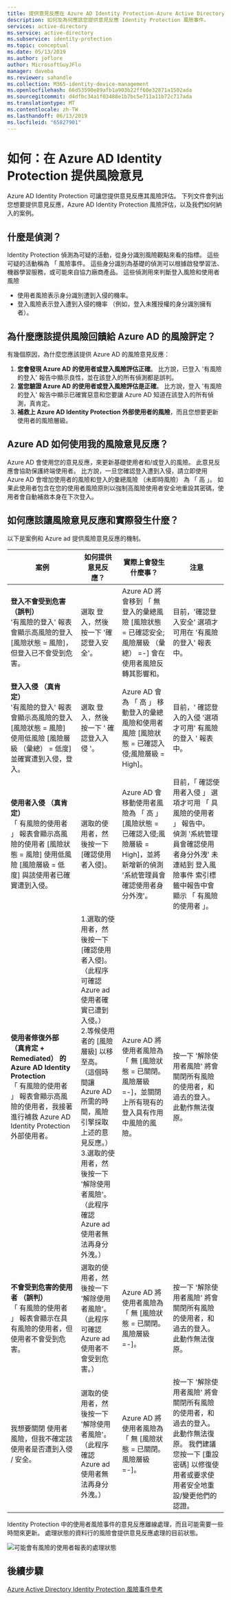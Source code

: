 ```yaml
---
title: 提供意見反應在 Azure AD Identity Protection-Azure Active Directory 風險事件
description: 如何及為何應該您提供意見反應 Identity Protection 風險事件。
services: active-directory
ms.service: active-directory
ms.subservice: identity-protection
ms.topic: conceptual
ms.date: 05/13/2019
ms.author: joflore
author: MicrosoftGuyJFlo
manager: daveba
ms.reviewer: sahandle
ms.collection: M365-identity-device-management
ms.openlocfilehash: 66d53590e89afb1a903b22ff60e32871a1502ada
ms.sourcegitcommit: d4dfbc34a1f03488e1b7bc5e711a11b72c717ada
ms.translationtype: MT
ms.contentlocale: zh-TW
ms.lasthandoff: 06/13/2019
ms.locfileid: "65827901"
---
```

# <a name="how-to-give-risk-feedback-in-azure-ad-identity-protection"></a>如何：在 Azure AD Identity Protection 提供風險意見

Azure AD Identity Protection 可讓您提供意見反應其風險評估。 下列文件會列出您想要提供意見反應，Azure AD Identity Protection 風險評估，以及我們如何納入的案例。

## <a name="what-is-a-detection"></a>什麼是偵測？

Identity Protection 偵測為可疑的活動，從身分識別風險觀點來看的指標。 這些可疑的活動稱為 「 風險事件。 這些身分識別為基礎的偵測可以根據啟發學習法、 機器學習服務，或可能來自協力廠商產品。 這些偵測用來判斷登入風險和使用者風險

* 使用者風險表示身分識別遭到入侵的機率。
* 登入風險表示登入遭到入侵的機率 （例如，登入未獲授權的身分識別擁有者）。

## <a name="why-should-i-give-risk-feedback-to-azure-ads-risk-assessments"></a>為什麼應該提供風險回饋給 Azure AD 的風險評定？ 

有幾個原因，為什麼您應該提供 Azure AD 的風險意見反應：

1. **您會發現 Azure AD 的使用者或登入風險評估正確**。 比方說，已登入 '有風險的登入' 報告中顯示良性，並在該登入的所有偵測都是誤判。
1. **當您驗證 Azure AD 的使用者或登入風險評估是正確**。 比方說，登入 '有風險的登入' 報告中顯示已確實惡意和您要讓 Azure AD 知道在該登入的所有偵測，真肯定。
1. **補救上 Azure AD Identity Protection 外部使用者的風險**，而且您想要更新使用者的風險層級。

## <a name="how-does-azure-ad-use-my-risk-feedback"></a>Azure AD 如何使用我的風險意見反應？

Azure AD 會使用您的意見反應，來更新基礎使用者和/或登入的風險。 此意見反應會協助保護終端使用者。 比方說，一旦您確認登入遭到入侵，請立即使用 Azure AD 會增加使用者的風險和登入的彙總風險 （未即時風險） 為 「 高 」。 如果此使用者包含在您的使用者風險原則以強制高風險使用者安全地重設其密碼，使用者會自動補救本身在下次登入。

## <a name="how-should-i-give-risk-feedback-and-what-happens-under-the-hood"></a>如何應該讓風險意見反應和實際發生什麼？

以下是案例和 Azure ad 提供風險意見反應的機制。

| 案例 | 如何提供意見反應？ | 實際上會發生什麼事？ | 注意 |
| --- | --- | --- | --- |
| **登入不會受到危害 （誤判）** <br> '有風險的登入' 報表會顯示高風險的登入 [風險狀態 = 風險]，但登入已不會受到危害。 | 選取 登入，然後按一下 '確認登入安全'。 | Azure AD 將會移到 「 無登入的彙總風險 [風險狀態 = 已確認安全;風險層級 （彙總） =-] 會在使用者風險反轉其影響和。 | 目前，'確認登入安全' 選項才可用在 '有風險的登入' 報表中。 |
| **登入入侵 （真肯定）** <br> '有風險的登入' 報表會顯示高風險的登入 [風險狀態 = 風險] 使用低風險 [風險層級 （彙總） = 低度] 並確實遭到入侵，登入。 | 選取 登入，然後按一下 ' 確認登入入侵 '。 | Azure AD 會為 「 高 」 移動登入的彙總風險和使用者風險 [風險狀態 = 已確認入侵;風險層級 = High]。 | 目前，' 確認登入的入侵 '選項才可用' 有風險的登入 ' 報表中。 |
| **使用者入侵 （真肯定）** <br> 「 有風險的使用者 」 報表會顯示高風險的使用者 [風險狀態 = 風險] 使用低風險 [風險層級 = 低度] 與該使用者已確實遭到入侵。 | 選取的使用者，然後按一下 [確認使用者入侵]。 | Azure AD 會移動使用者風險為 「 高 」 [風險狀態 = 已確認入侵;風險層級 = High]，並將新增新的偵測 '系統管理員會確認使用者身分外洩'。 | 目前，「 確認使用者入侵 」 選項才可用 「 具風險的使用者 」 報告中。 <br> 偵測 '系統管理員會確認使用者身分外洩' 未連結到 登入風險事件 索引標籤中報告中會顯示 「 有風險的使用者 」。 |
| **使用者修復外部 （真肯定 + Remediated） 的 Azure AD Identity Protection** <br> 「 有風險的使用者 」 報表會顯示高風險的使用者，我接著進行補救 Azure AD Identity Protection 外部使用者。 | 1.選取的使用者，然後按一下 [確認使用者入侵]。 （此程序可確認 Azure ad 使用者確實已遭到入侵。） <br> 2.等候使用者的 [風險層級] 以移至高。 （這個時間讓 Azure AD 所需的時間，風險引擎採取上述的意見反應。） <br> 3.選取的使用者，然後按一下 '解除使用者風險'。 （此程序確認 Azure ad 使用者無法再身分外洩。） |  Azure AD 將使用者風險為 「 無 [風險狀態 = 已關閉。風險層級 =-]，並關閉上所有現有的登入具有作用中風險的風險。 | 按一下 '解除使用者風險' 將會關閉所有風險的使用者，和過去的登入。此動作無法復原。 |
| **不會受到危害的使用者 （誤判）** <br> 「 有風險的使用者 」 報表會顯示在具有風險的使用者，但使用者不會受到危害。 | 選取的使用者，然後按一下 '解除使用者風險'。 （此程序可確認 Azure ad 使用者不會受到危害。） | Azure AD 將使用者風險為 「 無 [風險狀態 = 已關閉。風險層級 =-]。 | 按一下 '解除使用者風險' 將會關閉所有風險的使用者，和過去的登入。此動作無法復原。 |
| 我想要關閉 使用者風險，但我不確定該使用者是否遭到入侵 / 安全。 | 選取的使用者，然後按一下 '解除使用者風險'。 （此程序確認 Azure ad 使用者無法再身分外洩。） | Azure AD 將使用者風險為 「 無 [風險狀態 = 已關閉。風險層級 =-]。 | 按一下 '解除使用者風險' 將會關閉所有風險的使用者，和過去的登入。此動作無法復原。 我們建議您按一下 [重設密碼] 以修復使用者或要求使用者安全地重設/變更他們的認證。 |

Identity Protection 中的使用者風險事件的意見反應離線處理，而且可能需要一些時間來更新。 處理狀態的資料行的風險會提供意見反應處理的目前狀態。

![可能會有風險的使用者報表的處理狀態](./media/howto-provide-risk-event-feedback/risky-users-provide-feedback.png)

## <a name="next-steps"></a>後續步驟

[Azure Active Directory Identity Protection 風險事件參考](risk-events-reference.md)